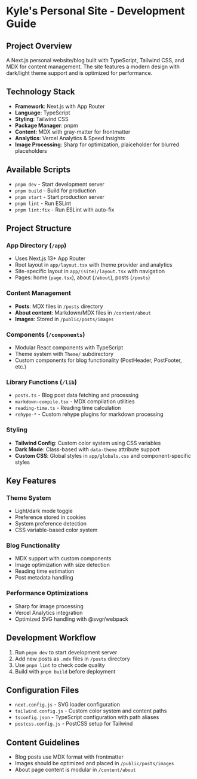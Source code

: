 # Kyle's Personal Site - Development Guide

## Project Overview
A Next.js personal website/blog built with TypeScript, Tailwind CSS, and MDX for content management. The site features a modern design with dark/light theme support and is optimized for performance.

## Technology Stack
- **Framework**: Next.js with App Router
- **Language**: TypeScript
- **Styling**: Tailwind CSS
- **Package Manager**: pnpm
- **Content**: MDX with gray-matter for frontmatter
- **Analytics**: Vercel Analytics & Speed Insights
- **Image Processing**: Sharp for optimization, plaiceholder for blurred placeholders

## Available Scripts
- `pnpm dev` - Start development server
- `pnpm build` - Build for production
- `pnpm start` - Start production server
- `pnpm lint` - Run ESLint
- `pnpm lint:fix` - Run ESLint with auto-fix

## Project Structure

### App Directory (`/app`)
- Uses Next.js 13+ App Router
- Root layout in `app/layout.tsx` with theme provider and analytics
- Site-specific layout in `app/(site)/layout.tsx` with navigation
- Pages: home (`page.tsx`), about (`/about`), posts (`/posts`)

### Content Management
- **Posts**: MDX files in `/posts` directory
- **About content**: Markdown/MDX files in `/content/about`
- **Images**: Stored in `/public/posts/images`

### Components (`/components`)
- Modular React components with TypeScript
- Theme system with `Theme/` subdirectory
- Custom components for blog functionality (PostHeader, PostFooter, etc.)

### Library Functions (`/lib`)
- `posts.ts` - Blog post data fetching and processing
- `markdown-compile.tsx` - MDX compilation utilities
- `reading-time.ts` - Reading time calculation
- `rehype-*` - Custom rehype plugins for markdown processing

### Styling
- **Tailwind Config**: Custom color system using CSS variables
- **Dark Mode**: Class-based with `data-theme` attribute support
- **Custom CSS**: Global styles in `app/globals.css` and component-specific styles

## Key Features

### Theme System
- Light/dark mode toggle
- Preference stored in cookies
- System preference detection
- CSS variable-based color system

### Blog Functionality
- MDX support with custom components
- Image optimization with size detection
- Reading time estimation
- Post metadata handling

### Performance Optimizations
- Sharp for image processing
- Vercel Analytics integration
- Optimized SVG handling with @svgr/webpack

## Development Workflow
1. Run `pnpm dev` to start development server
2. Add new posts as `.mdx` files in `/posts` directory
3. Use `pnpm lint` to check code quality
4. Build with `pnpm build` before deployment

## Configuration Files
- `next.config.js` - SVG loader configuration
- `tailwind.config.js` - Custom color system and content paths
- `tsconfig.json` - TypeScript configuration with path aliases
- `postcss.config.js` - PostCSS setup for Tailwind

## Content Guidelines
- Blog posts use MDX format with frontmatter
- Images should be optimized and placed in `/public/posts/images`
- About page content is modular in `/content/about`